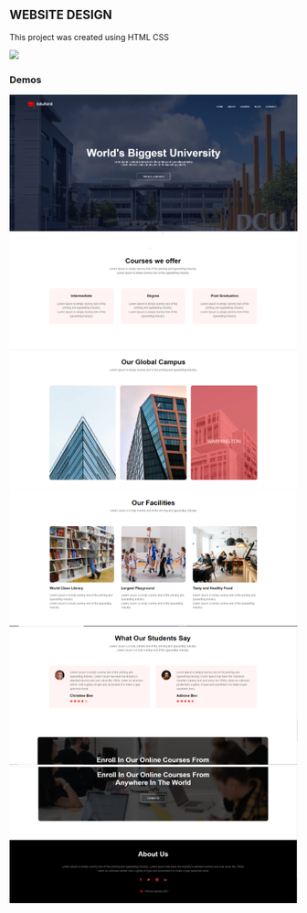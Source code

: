 ## WEBSITE DESIGN

This project was created using HTML CSS 

<img src = "img/GIF.gif"></img>

### Demos

<img src = "img/Capture1.PNG"></img>
<img src = "img/Capture2.PNG"></img>
<img src = "img/Capture3.PNG"></img>
<img src = "img/Capture4.PNG"></img>
<img src = "img/Capture5.PNG"></img>
<img src = "img/Capture6.PNG"></img>


